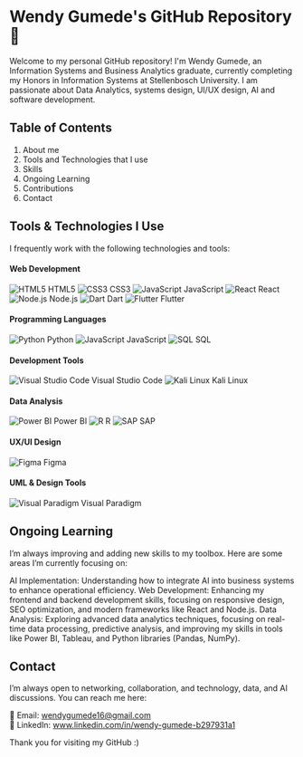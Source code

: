 # Wendy Gumede's GitHub Repository 👋


Welcome to my personal GitHub repository! I'm Wendy Gumede, an Information Systems and Business Analytics graduate, currently completing my Honors in Information Systems at Stellenbosch University. I am passionate about Data Analytics, systems design, UI/UX design, AI and software development.

## Table of Contents
<ol>
<li> About me </li>
<li>Tools and Technologies that I use</li>
<li>Skills </li>
<li>Ongoing Learning </li>
<li>Contributions </li>
<li>Contact </li>
</ol>


## Tools & Technologies I Use

I frequently work with the following technologies and tools:

#### Web Development
![HTML5](https://img.icons8.com/color/48/000000/html-5.png) HTML5   ![CSS3](https://img.icons8.com/color/48/000000/css3.png) CSS3  ![JavaScript](https://img.icons8.com/color/48/000000/javascript--v1.png) JavaScript  ![React](https://img.icons8.com/officel/40/000000/react.png) React  ![Node.js](https://img.icons8.com/color/48/000000/nodejs.png) Node.js  ![Dart](https://img.icons8.com/color/48/000000/dart.png) Dart   ![Flutter](https://img.icons8.com/color/48/000000/flutter.png) Flutter 

#### Programming Languages
![Python](https://img.icons8.com/color/48/000000/python.png) Python  ![JavaScript](https://img.icons8.com/color/48/000000/javascript--v1.png) JavaScript  ![SQL](https://img.icons8.com/ios-filled/50/000000/sql.png) SQL

#### Development Tools
![Visual Studio Code](https://img.icons8.com/color/48/000000/visual-studio-code-2019.png) Visual Studio Code ![Kali Linux](https://img.icons8.com/color/48/000000/linux.png) Kali Linux

#### Data Analysis
![Power BI](https://img.icons8.com/color/48/000000/power-bi.png) Power BI ![R](https://img.icons8.com/color/48/000000/r-project.png) R ![SAP](https://img.icons8.com/officel/40/000000/sap.png) SAP 

#### UX/UI Design
![Figma](https://img.icons8.com/windows/64/000000/figma.png) Figma

#### UML & Design Tools
![Visual Paradigm](https://img.icons8.com/color/48/000000/diagram.png) Visual Paradigm  


## Ongoing Learning
I’m always improving and adding new skills to my toolbox. Here are some areas I’m currently focusing on:

AI Implementation: Understanding how to integrate AI into business systems to enhance operational efficiency.
Web Development: Enhancing my frontend and backend development skills, focusing on responsive design, SEO optimization, and modern frameworks like React and Node.js.
Data Analysis: Exploring advanced data analytics techniques, focusing on real-time data processing, predictive analysis, and improving my skills in tools like Power BI, Tableau, and Python libraries (Pandas, NumPy).

## Contact
I’m always open to networking, collaboration, and technology, data, and AI discussions. You can reach me here:

📧 Email: wendygumede16@gmail.com <br>
💼 LinkedIn: www.linkedin.com/in/wendy-gumede-b297931a1

Thank you for visiting my GitHub :)

